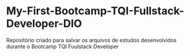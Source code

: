# My-First-Bootcamp-TQI-Fullstack-Developer-DIO
Repositório criado para salvar os arquivos de estudos desenvolvidos durante o Bootcamp TQI Fuulstack Developer
